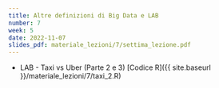 ```yaml
---
title: Altre definizioni di Big Data e LAB
number: 7
week: 5
date: 2022-11-07
slides_pdf: materiale_lezioni/7/settima_lezione.pdf
---
```


- LAB - Taxi vs Uber (Parte 2 e 3) [Codice R]({{ site.baseurl }}/materiale_lezioni/7/taxi_2.R)